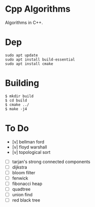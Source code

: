 # Cpp Algorithms
Algorithms in C++. 

# Dep
```
sudo apt update
sudo apt install build-essential
sudo apt install cmake
```

# Building
```
$ mkdir build
$ cd build
$ cmake ../
$ make -j4
```

# To Do
- [v] bellman ford
- [v] floyd warshall
- [v] topological sort
- [ ] tarjan's strong connected components 
- [ ] dijkstra
- [ ] bloom filter
- [ ] fenwick
- [ ] fibonacci heap 
- [ ] quadtree
- [ ] union find 
- [ ] red black tree
